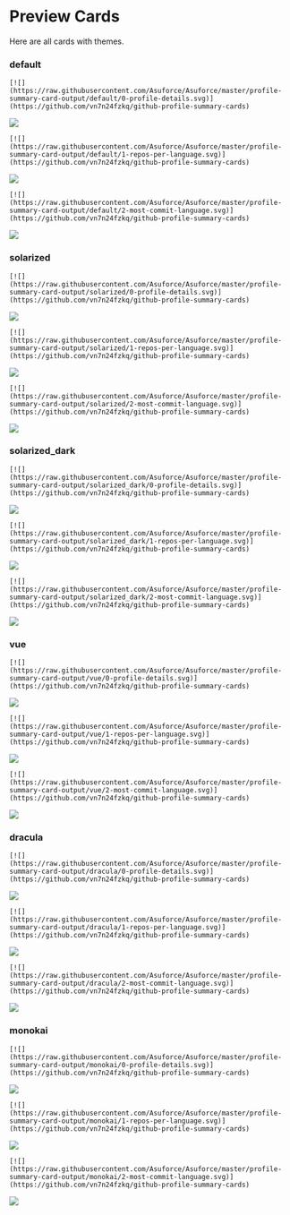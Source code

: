 
# Preview Cards

Here are all cards with themes.


### default


```
[![](https://raw.githubusercontent.com/Asuforce/Asuforce/master/profile-summary-card-output/default/0-profile-details.svg)](https://github.com/vn7n24fzkq/github-profile-summary-cards)
```
![](https://raw.githubusercontent.com/Asuforce/Asuforce/master/profile-summary-card-output/default/0-profile-details.svg)


```
[![](https://raw.githubusercontent.com/Asuforce/Asuforce/master/profile-summary-card-output/default/1-repos-per-language.svg)](https://github.com/vn7n24fzkq/github-profile-summary-cards)
```
![](https://raw.githubusercontent.com/Asuforce/Asuforce/master/profile-summary-card-output/default/1-repos-per-language.svg)


```
[![](https://raw.githubusercontent.com/Asuforce/Asuforce/master/profile-summary-card-output/default/2-most-commit-language.svg)](https://github.com/vn7n24fzkq/github-profile-summary-cards)
```
![](https://raw.githubusercontent.com/Asuforce/Asuforce/master/profile-summary-card-output/default/2-most-commit-language.svg)


### solarized


```
[![](https://raw.githubusercontent.com/Asuforce/Asuforce/master/profile-summary-card-output/solarized/0-profile-details.svg)](https://github.com/vn7n24fzkq/github-profile-summary-cards)
```
![](https://raw.githubusercontent.com/Asuforce/Asuforce/master/profile-summary-card-output/solarized/0-profile-details.svg)


```
[![](https://raw.githubusercontent.com/Asuforce/Asuforce/master/profile-summary-card-output/solarized/1-repos-per-language.svg)](https://github.com/vn7n24fzkq/github-profile-summary-cards)
```
![](https://raw.githubusercontent.com/Asuforce/Asuforce/master/profile-summary-card-output/solarized/1-repos-per-language.svg)


```
[![](https://raw.githubusercontent.com/Asuforce/Asuforce/master/profile-summary-card-output/solarized/2-most-commit-language.svg)](https://github.com/vn7n24fzkq/github-profile-summary-cards)
```
![](https://raw.githubusercontent.com/Asuforce/Asuforce/master/profile-summary-card-output/solarized/2-most-commit-language.svg)


### solarized_dark


```
[![](https://raw.githubusercontent.com/Asuforce/Asuforce/master/profile-summary-card-output/solarized_dark/0-profile-details.svg)](https://github.com/vn7n24fzkq/github-profile-summary-cards)
```
![](https://raw.githubusercontent.com/Asuforce/Asuforce/master/profile-summary-card-output/solarized_dark/0-profile-details.svg)


```
[![](https://raw.githubusercontent.com/Asuforce/Asuforce/master/profile-summary-card-output/solarized_dark/1-repos-per-language.svg)](https://github.com/vn7n24fzkq/github-profile-summary-cards)
```
![](https://raw.githubusercontent.com/Asuforce/Asuforce/master/profile-summary-card-output/solarized_dark/1-repos-per-language.svg)


```
[![](https://raw.githubusercontent.com/Asuforce/Asuforce/master/profile-summary-card-output/solarized_dark/2-most-commit-language.svg)](https://github.com/vn7n24fzkq/github-profile-summary-cards)
```
![](https://raw.githubusercontent.com/Asuforce/Asuforce/master/profile-summary-card-output/solarized_dark/2-most-commit-language.svg)


### vue


```
[![](https://raw.githubusercontent.com/Asuforce/Asuforce/master/profile-summary-card-output/vue/0-profile-details.svg)](https://github.com/vn7n24fzkq/github-profile-summary-cards)
```
![](https://raw.githubusercontent.com/Asuforce/Asuforce/master/profile-summary-card-output/vue/0-profile-details.svg)


```
[![](https://raw.githubusercontent.com/Asuforce/Asuforce/master/profile-summary-card-output/vue/1-repos-per-language.svg)](https://github.com/vn7n24fzkq/github-profile-summary-cards)
```
![](https://raw.githubusercontent.com/Asuforce/Asuforce/master/profile-summary-card-output/vue/1-repos-per-language.svg)


```
[![](https://raw.githubusercontent.com/Asuforce/Asuforce/master/profile-summary-card-output/vue/2-most-commit-language.svg)](https://github.com/vn7n24fzkq/github-profile-summary-cards)
```
![](https://raw.githubusercontent.com/Asuforce/Asuforce/master/profile-summary-card-output/vue/2-most-commit-language.svg)


### dracula


```
[![](https://raw.githubusercontent.com/Asuforce/Asuforce/master/profile-summary-card-output/dracula/0-profile-details.svg)](https://github.com/vn7n24fzkq/github-profile-summary-cards)
```
![](https://raw.githubusercontent.com/Asuforce/Asuforce/master/profile-summary-card-output/dracula/0-profile-details.svg)


```
[![](https://raw.githubusercontent.com/Asuforce/Asuforce/master/profile-summary-card-output/dracula/1-repos-per-language.svg)](https://github.com/vn7n24fzkq/github-profile-summary-cards)
```
![](https://raw.githubusercontent.com/Asuforce/Asuforce/master/profile-summary-card-output/dracula/1-repos-per-language.svg)


```
[![](https://raw.githubusercontent.com/Asuforce/Asuforce/master/profile-summary-card-output/dracula/2-most-commit-language.svg)](https://github.com/vn7n24fzkq/github-profile-summary-cards)
```
![](https://raw.githubusercontent.com/Asuforce/Asuforce/master/profile-summary-card-output/dracula/2-most-commit-language.svg)


### monokai


```
[![](https://raw.githubusercontent.com/Asuforce/Asuforce/master/profile-summary-card-output/monokai/0-profile-details.svg)](https://github.com/vn7n24fzkq/github-profile-summary-cards)
```
![](https://raw.githubusercontent.com/Asuforce/Asuforce/master/profile-summary-card-output/monokai/0-profile-details.svg)


```
[![](https://raw.githubusercontent.com/Asuforce/Asuforce/master/profile-summary-card-output/monokai/1-repos-per-language.svg)](https://github.com/vn7n24fzkq/github-profile-summary-cards)
```
![](https://raw.githubusercontent.com/Asuforce/Asuforce/master/profile-summary-card-output/monokai/1-repos-per-language.svg)


```
[![](https://raw.githubusercontent.com/Asuforce/Asuforce/master/profile-summary-card-output/monokai/2-most-commit-language.svg)](https://github.com/vn7n24fzkq/github-profile-summary-cards)
```
![](https://raw.githubusercontent.com/Asuforce/Asuforce/master/profile-summary-card-output/monokai/2-most-commit-language.svg)

